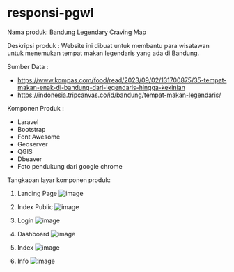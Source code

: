 # responsi-pgwl
Nama produk: Bandung Legendary Craving Map

Deskripsi produk : Website ini dibuat untuk membantu para wisatawan untuk menemukan tempat makan legendaris yang ada di Bandung.

Sumber Data :
- https://www.kompas.com/food/read/2023/09/02/131700875/35-tempat-makan-enak-di-bandung-dari-legendaris-hingga-kekinian
- https://indonesia.tripcanvas.co/id/bandung/tempat-makan-legendaris/

Komponen Produk :
- Laravel
- Bootstrap
- Font Awesome
- Geoserver
- QGIS
- Dbeaver
- Foto pendukung dari google chrome

Tangkapan layar komponen produk:
1. Landing Page
   ![image](https://github.com/galuhazzahraaa/responsi-pgwl/assets/135418988/b3bf1f34-8bb1-407d-933e-ba6cde3bfab3)

2. Index Public
   ![image](https://github.com/galuhazzahraaa/responsi-pgwl/assets/135418988/da722ada-315f-4b79-b7c6-61bdeeee092e)

3. Login
   ![image](https://github.com/galuhazzahraaa/responsi-pgwl/assets/135418988/e2331002-2615-40af-85e3-a871fc1470fd)

4. Dashboard
   ![image](https://github.com/galuhazzahraaa/responsi-pgwl/assets/135418988/f6a2f77d-93c9-4bf6-906c-336b63aedcd4)

5. Index
   ![image](https://github.com/galuhazzahraaa/responsi-pgwl/assets/135418988/b56dad65-382a-452d-ba0b-ebe142aa0a7c)

6. Info
   ![image](https://github.com/galuhazzahraaa/responsi-pgwl/assets/135418988/b275496e-5dc4-4d04-af3d-95a3d0f9edea)





   

